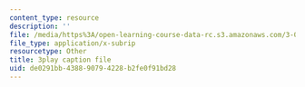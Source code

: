 ```yaml
---
content_type: resource
description: ''
file: /media/https%3A/open-learning-course-data-rc.s3.amazonaws.com/3-091sc-introduction-to-solid-state-chemistry-fall-2010/de0291bb438890794228b2fe0f91bd28_malCa9kI7Ag.srt
file_type: application/x-subrip
resourcetype: Other
title: 3play caption file
uid: de0291bb-4388-9079-4228-b2fe0f91bd28
---
```

